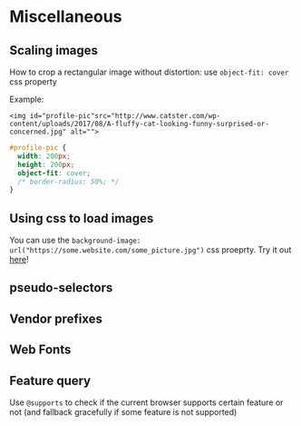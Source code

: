 # Miscellaneous

## Scaling images

How to crop a rectangular image without distortion: use `object-fit: cover` css property

Example:

```markup
<img id="profile-pic"src="http://www.catster.com/wp-content/uploads/2017/08/A-fluffy-cat-looking-funny-surprised-or-concerned.jpg" alt="">
```

```css
#profile-pic {
  width: 200px;
  height: 200px;
  object-fit: cover;
  /* border-radius: 50%; */
}
```

## Using css to load images

You can use the `background-image: url("https://some.website.com/some_picture.jpg")` css proeprty. Try it out [here](https://codepen.io/davified/pen/YvqejJ)!

## pseudo-selectors

## Vendor prefixes

## Web Fonts

## Feature query

Use `@supports` to check if the current browser supports certain feature or not (and fallback gracefully if some feature is not supported)
